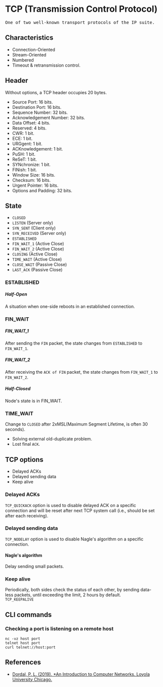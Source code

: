 # TCP (Transmission Control Protocol)
<pre>
One of two well-known transport protocols of the IP suite.
</pre>
## Characteristics
- Connection-Oriented
- Stream-Oriented
- Numbered
- Timeout & retransmission control.
## Header
Without options, a TCP header occupies 20 bytes.
- Source Port: 16 bits.
- Destination Port: 16 bits.
- Sequence Number: 32 bits.
- Acknowledgement Number: 32 bits.
- Data Offset: 4 bits.
- Reserved: 4 bits.
- CWR: 1 bit.
- ECE: 1 bit.
- URGgent: 1 bit.
- ACKnowledgement: 1 bit.
- PuSH: 1 bit.
- ReSeT: 1 bit.
- SYNchronize: 1 bit.
- FINish: 1 bit.
- Window Size: 16 bits.
- Checksum: 16 bits.
- Urgent Pointer: 16 bits.
- Options and Padding: 32 bits.
## State
- `CLOSED`
- `LISTEN` (Server only)
- `SYN_SENT` (Client only)
- `SYN_RECEIVED` (Server only)
- `ESTABLISHED`
- `FIN_WAIT_1` (Active Close)
- `FIN_WAIT_2` (Active Close)
- `CLOSING` (Active Close)
- `TIME_WAIT` (Active Close)
- `CLOSE_WAIT` (Passive Close)
- `LAST_ACK` (Passive Close)
### ESTABLISHED
##### Half-Open
A situation when one-side reboots in an established connection.
### FIN_WAIT
##### FIN_WAIT_1
After sending the `FIN` packet, the state changes from `ESTABLISHED` to `FIN_WAIT_1`.
##### FIN_WAIT_2
After receiving the `ACK of FIN` packet, the state changes from `FIN_WAIT_1` to `FIN_WAIT_2`.
##### Half-Closed 
Node's state is in FIN_WAIT.
### TIME_WAIT
Change to `CLOSED` after 2xMSL(Maximum Segment Lifetime, is often 30 seconds).
- Solving external old-duplicate problem.
- Lost final `ACK`.
## TCP options
- Delayed ACKs
- Delayed sending data
- Keep alive
### Delayed ACKs
`TCP_QUICKACK` option is used to disable delayed ACK on a specific connection and will be reset after next TCP system call
(i.e., should be set after each receiving).
### Delayed sending data
`TCP_NODELAY` option is used to disable Nagle's algorithm on a specific connection.
#### Nagle's algorithm
Delay sending small packets.
### Keep alive
Periodically, both sides check the status of each other, by sending data-less packets, until exceeding the limit, 2 hours by default.  
`TCP_KEEPALIVE`
## CLI commands
### Checking a port is listening on a remote host
`nc -vz host port`  
`telnet host port`  
`curl telnet://host:port`
## References
- [Dordal, P. L. (2019). *An Introduction to Computer Networks. Loyola University Chicago.](http://intronetworks.luc.edu)